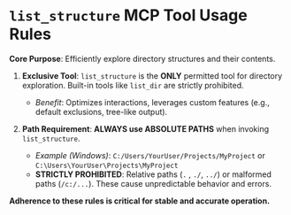 # `list_structure` MCP Tool Usage Rules

**Core Purpose**: Efficiently explore directory structures and their contents.

1.  **Exclusive Tool**: `list_structure` is the **ONLY** permitted tool for directory exploration. Built-in tools like `list_dir` are strictly prohibited.
    *   *Benefit*: Optimizes interactions, leverages custom features (e.g., default exclusions, tree-like output).

2.  **Path Requirement**: **ALWAYS use ABSOLUTE PATHS** when invoking `list_structure`.
    *   *Example (Windows)*: `C:/Users/YourUser/Projects/MyProject` or `C:\Users\YourUser\Projects\MyProject`
    *   **STRICTLY PROHIBITED**: Relative paths (`.` , `./`, `../`) or malformed paths (`/c:/...`). These cause unpredictable behavior and errors.

**Adherence to these rules is critical for stable and accurate operation.** 
